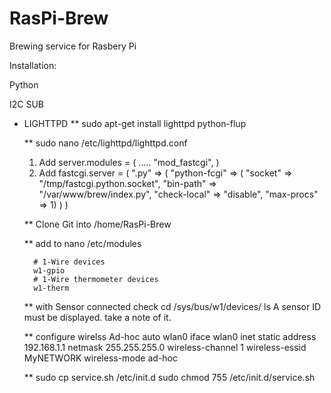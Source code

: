 RasPi-Brew
==========

Brewing service for Rasbery Pi

Installation:

Python

I2C SUB

* LIGHTTPD
	** sudo apt-get install lighttpd python-flup



	** sudo nano /etc/lighttpd/lighttpd.conf

	1. Add
	server.modules = (
        .....
        "mod_fastcgi",
    )
    2. Add
    fastcgi.server = (
        ".py" => (
                "python-fcgi" => (
                        "socket" => "/tmp/fastcgi.python.socket",
                        "bin-path" => "/var/www/brew/index.py",
                        "check-local" => "disable",
                        "max-procs" => 1)
                )
)

    ** Clone Git into /home/RasPi-Brew

    ** add to nano /etc/modules

        # 1-Wire devices
        w1-gpio
        # 1-Wire thermometer devices
        w1-therm

    ** with Sensor connected check
        cd /sys/bus/w1/devices/
        ls
        A sensor ID must be displayed. take a note of it.
        
    ** configure wirelss Ad-hoc
    auto wlan0
	iface wlan0 inet static
    	address 192.168.1.1
    	netmask 255.255.255.0
    	wireless-channel 1
    	wireless-essid MyNETWORK
    	wireless-mode ad-hoc
    	
    **  sudo cp service.sh /etc/init.d
    	sudo chmod 755 /etc/init.d/service.sh

